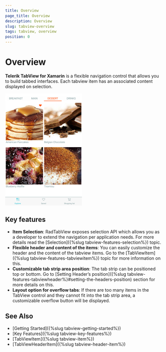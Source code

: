 ```yaml
---
title: Overview
page_title: Overview
description: Overview
slug: tabview-overview
tags: tabview, overview
position: 0
---
```


# Overview

**Telerik TabView for Xamarin** is a flexible navigation control that allows you to build tabbed interfaces. Each tabview item has an associated content displayed on selection.

![TabView example](images/tabview-overview.png) 

## Key features

* **Item Selection**: RadTabView exposes selection API which allows you as a developer to extend the navigation per application needs. For more details read the [Selection]({%slug tabview-features-selection%}) topic.
* **Flexible header and content of the items**: You can easily customize the header and the content of the tabview items. Go to the [TabViewItem]({%slug tabview-features-tabviewitem%}) topic for more information on this.
* **Customizable tab strip area position**: The tab strip can be positioned top or bottom. Go to [Setting Header’s position]({%slug tabview-features-tabviewheader%}#setting-the-headers-position) section for more details on this.
* **Layout option for overflow tabs**: If there are too many items in the TabView control and they cannot fit into the tab strip area, a customizable overflow button will be displayed. 

## See Also

- [Getting Started]({%slug tabview-getting-started%})
- [Key Features]({%slug tabview-key-features%})
- [TabViewItem]({%slug tabview-item%})
- [TabViewHeaderItem]({%slug tabview-header-item%})
